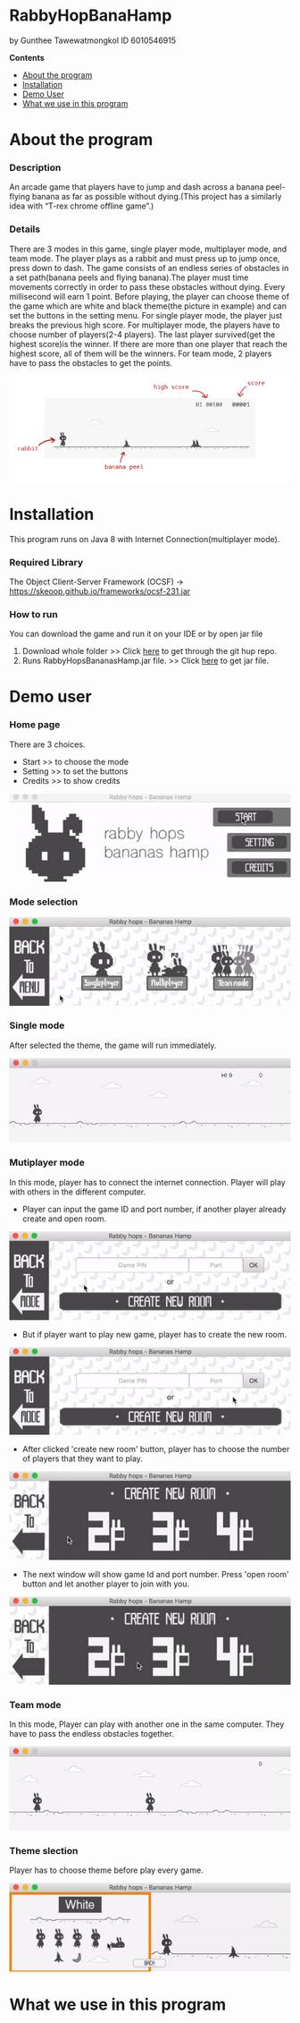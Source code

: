 # RabbyHopBanaHamp
by Gunthee Tawewatmongkol ID 6010546915

**Contents**
- [About the program](#about-the-program)
- [Installation](#installation)
- [Demo User](#demo-user)
- [What we use in this program](#what-we-use-in-this-program)

# About the program
### Description
   An arcade game that players have to jump and dash across a banana peel-flying banana as far as 
possible without dying.(This project has a similarly idea with “T-rex chrome offline game”.)

### Details
   There are 3 modes in this game, single player mode, multiplayer mode, and team mode. The player 
plays as a rabbit and must press up to jump once, press down to dash. The game consists of an endless 
series of obstacles in a set path(banana peels and flying banana).The player must time movements 
correctly in order to pass these obstacles without dying. Every millisecond will earn 1 point.
Before playing, the player can choose theme of the game which are white and black theme(the picture 
in example) and can set the buttons in the setting menu.
	For single player mode, the player just breaks the previous high score.
	For multiplayer mode, the players have to choose number of players(2-4 players). The last player 
survived(get the highest score)is the winner. If there are more than one player that reach the highest 
score, all of them will be the winners.
	For team mode, 2 players have to pass the obstacles to get the points.

![h1](imageReadMe/pps1.jpg)

# Installation
This program runs on Java 8 with Internet Connection(multiplayer mode).
### Required Library
The Object Client-Server Framework (OCSF) -> https://skeoop.github.io/frameworks/ocsf-231.jar
### How to run
You can download the game and run it on your IDE or by open jar file 
1. Download whole folder >> 
   Click [here](https://github.com/KameriiJ/RabbyHopBananasHamp) to get through the git hup repo.
2. Runs RabbyHopsBananasHamp.jar file. >> Click [here](https://drive.google.com/open?id=1dXeLXxuFR0LmIn9afgVDqQBQJIPGPBGj) to get jar file.

# Demo user
### Home page
There are 3 choices.
- Start >> to choose the mode
- Setting >> to set the buttons
- Credits >> to show credits

![h1](imageReadMe/01.gif)

### Mode selection
![h1](imageReadMe/02.gif)

### Single mode
After selected the theme, the game will run immediately.

![h1](imageReadMe/08.gif)

### Mutiplayer mode
In this mode, player has to connect the internet connection. Player will play with others in
the different computer.

- Player can input the game ID and port number, if another player already create and open room.

![h1](imageReadMe/04.gif)
 
 
- But if player want to play new game, player has to create the new room.

![h1](imageReadMe/05.gif)
  
  
- After clicked 'create new room' button, player has to choose the number of players that they want to play.

![h1](imageReadMe/06.gif)


- The next window will show game Id and port number. Press 'open room' button and let another player to join with you.

![h1](imageReadMe/07.gif)


### Team mode
In this mode, Player can play with another one in the same computer. They have to pass the endless obstacles together.

![h1](imageReadMe/09.gif)

### Theme slection
Player has to choose theme before play every game.

![h1](imageReadMe/03.gif)

# What we use in this program







